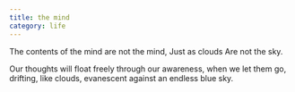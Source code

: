 ```yaml
---
title: the mind
category: life
---
```


The contents of the mind
are not the mind,
Just as clouds
Are not the sky.

Our thoughts
will float freely
through our awareness,
when we let them go,
drifting,
like clouds,
evanescent
against an endless blue sky.
